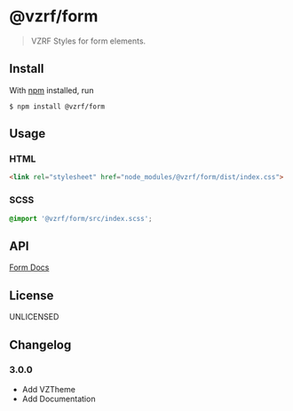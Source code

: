 # @vzrf/form

> VZRF Styles for form elements.

## Install

With [npm](https://npmjs.org/) installed, run

```
$ npm install @vzrf/form
```

## Usage

### HTML
```html
<link rel="stylesheet" href="node_modules/@vzrf/form/dist/index.css">
```

### SCSS
```scss
@import '@vzrf/form/src/index.scss';
```

## API
[Form Docs](https://vzrf-docs.cfappsawsnpeast.ebiz.verizon.com/ui-elements/form)

## License
UNLICENSED

## Changelog

### 3.0.0
* Add VZTheme
* Add Documentation
